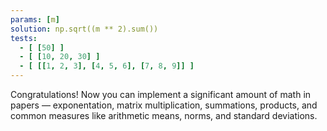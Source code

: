 ```yaml
---
params: [m]
solution: np.sqrt((m ** 2).sum())
tests:
  - [ [50] ]
  - [ [10, 20, 30] ]
  - [ [[1, 2, 3], [4, 5, 6], [7, 8, 9]] ]
---
```


Congratulations! Now you can implement a significant amount of math in papers — exponentation, matrix multiplication, summations, products, and common measures like arithmetic means, norms, and standard deviations.
